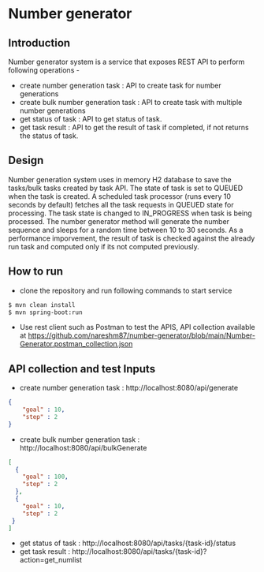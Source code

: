 # Number generator 

## Introduction
Number generator system is a service that exposes REST API to perform following operations -
 - create number generation task  : API to create task for number generations
 - create bulk number generation task : API to create task with multiple number generations
 - get status of task : API to get status of task. 
 - get task result : API to get the result of task if completed, if not returns the status of task.

## Design 
Number generation system uses in memory H2 database to save the tasks/bulk tasks created by task API. The state of task is set to QUEUED when the task is created. 
A scheduled task processor (runs every 10 seconds by default) fetches all the task requests in QUEUED state for processing. The task state is changed to IN_PROGRESS when task is being processed. The number generator method will generate the number sequence and sleeps for a random time between 10 to 30 seconds. As a performance imporvement, the result of task is checked against the already run task and computed only if its not computed previously.

## How to run 
- clone the repository and run following commands to start service
```sh
$ mvn clean install
$ mvn spring-boot:run
```
- Use rest client such as Postman to test the APIS, API collection available at https://github.com/nareshm87/number-generator/blob/main/Number-Generator.postman_collection.json

## API collection and test Inputs 
- create number generation task :  http://localhost:8080/api/generate

```json
{
    "goal" : 10,
    "step" : 2
}
```
- create bulk number generation task : http://localhost:8080/api/bulkGenerate
```json
[
  {
    "goal" : 100,
    "step" : 2
  },
  {
    "goal" : 10,
    "step" : 2
 }
]
```
- get status of task : http://localhost:8080/api/tasks/{task-id}/status
- get task result : http://localhost:8080/api/tasks/{task-id}?action=get_numlist

